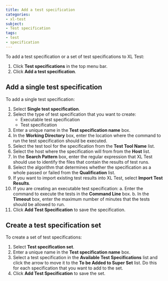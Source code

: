 ```yaml
---
title: Add a test specification
categories:
- xl-test
subject:
- Test specification
tags:
- test
- specification
---
```


To add a test specification or a set of test specifications to XL Test:

1. Click **Test specifications** in the top menu bar.
1. Click **Add a test specification**. 

## Add a single test specification

To add a single test specification:

1. Select **Single test specification**.
1. Select the type of test specification that you want to create:
    * Executable test specification
    * Test specification
1. Enter a unique name in the **Test specification name** box.
1. In the **Working Directory** box, enter the location where the command to run the test specification should be executed.
1. Select the test tool for the specification from the **Test Tool Name** list.
1. Select the host where the specification will from from the **Host** list.
1. In the **Search Pattern** box, enter the regular expression that XL Test should use to identify the files that contain the results of test runs.
1. Select the algorithm that determines whether the specification as a whole passed or failed from the **Qualification** list.
1. If you want to import existing test results into XL Test, select **Import Test Results**.
1. If you are creating an executable test specification:
    a. Enter the command to execute the tests in the **Command Line** box.
    b. In the **Timeout** box, enter the maximum number of minutes that the tests should be allowed to run.
1. Click **Add Test Specification** to save the specification.

## Create a test specification set

To create a set of test specifications:

1. Select **Test specification set**.
1. Enter a unique name in the **Test specification name** box.
1. Select a test specification in the **Available Test Specifications** list and click the arrow to move it to the **To be Added to Super Set** list. Do this for each specification that you want to add to the set.
1. Click **Add Test Specification** to save the set.
